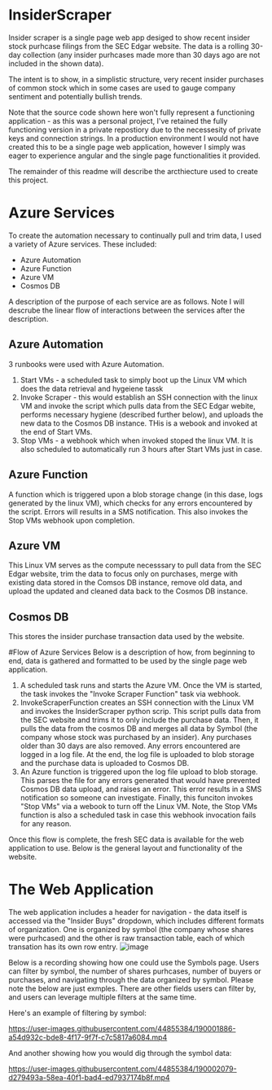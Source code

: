 # InsiderScraper

Insider scraper is a single page web app desiged to show recent insider stock purhcase filings from the SEC Edgar website. The data is a rolling 30-day collection (any insider purhcases made more than 30 days ago are not included in the shown data). 

The intent is to show, in a simplistic structure, very recent insider purchases of common stock which in some cases are used to gauge company sentiment and potentially bullish trends. 

Note that the source code shown here won't fully represent a functioning application - as this was a personal project, I've retained the fully functioning version in a private repostiory due to the necessesity of private keys and connection strings. In a production environment I would not have created this to be a single page web application, however I simply was eager to experience angular and the single page functionalities it provided.

The remainder of this readme will describe the arcthiecture used to create this project. 

# Azure Services
To create the automation necessary to continually pull and trim data, I used a variety of Azure services. These included:

- Azure Automation
- Azure Function
- Azure VM
- Cosmos DB

A description of the purpose of each service are as follows. Note I will descrube the linear flow of interactions between the services after the description.

## Azure Automation
3 runbooks were used with Azure Automation. 

1. Start VMs - a scheduled task to simply boot up the Linux VM which does the data retrieval and hygeiene tassk
2. Invoke Scraper - this would establish an SSH connection with the linux VM and invoke the script which pulls data from the SEC Edgar webite, performs necessary hygiene (described further below), and uploads the new data to the Cosmos DB instance. THis is a webook and invoked at the end of Start VMs.
3. Stop VMs - a webhook which when invoked stoped the linux VM. It is also scheduled to automatically run 3 hours after Start VMs just in case. 


## Azure Function
A function which is triggered upon a blob storage change (in this dase, logs generated by the linux VM), which checks for any errors encountered by the script. Errors will results in a SMS notification. This also invokes the Stop VMs webhook upon completion.

## Azure VM
This Linux VM serves as the compute necesssary to pull data from the SEC Edgar website, trim the data to focus only on purchases, merge with existing data stored in the Comsos DB instance, remove old data, and  upload the updated and cleaned data back to the Cosmos DB instance.

## Cosmos DB
This stores the insider purchase transaction data used by the website.

#Flow of Azure Services
Below is a description of how, from beginning to end, data is gathered and formatted to be used by the single page web application.

1. A scheduled task runs and starts the Azure VM. Once the VM is started, the task invokes the "Invoke Scraper Function" task via webhook.
2. InvokeScraperFunction creates an SSH connection with the Linux VM and invokes the InsiderScraper python scrip. This script pulls data from the SEC website and trims it to only include the purchase data. Then, it pulls the data from the cosmos DB and merges all data by Symbol (the company whose stock was purchased by an insider). Any purchases older than 30 days are also removed. Any errors encountered are logged in a log file. At the end, the log file is uploaded to blob storage and the purchase data is uploaded to Cosmos DB.
3. An Azure function is triggered upon the log file upload to blob storage. This parses the file for any errors generated that would have prevented Cosmos DB data upload, and raises an error. This error results in a SMS notification so someone can investigate. Finally, this funciton invokes "Stop VMs" via a webook to turn off the Linux VM. Note, the Stop VMs function is also a scheduled task in case this webhook invocation fails for any reason.

Once this flow is complete, the fresh SEC data is available for the web application to use. Below is the general layout and functionality of the website.

# The Web Application

The web application includes a header for navigation - the data itself is accessed via the "Insider Buys" dropdown, which includes different formats of organization. One is organized by symbol (the company whose shares were purhcased) and the other is raw transaction table, each of which transation has its own row entry.
![image](https://user-images.githubusercontent.com/44855384/190000250-b0e17042-5e4e-4d3e-97a7-7200902669ba.png)

Below is a recording showing how one could use the Symbols page. Users can filter by symbol, the number of shares purhcases, number of buyers or purchases, and navigating through the data organized by symbol. Please note the below are just exmples. There are other fields users can filter by, and users can leverage multiple filters at the same time.


Here's an example of filtering by symbol:

https://user-images.githubusercontent.com/44855384/190001886-a54d932c-bde8-4f17-9f7f-c7c5817a6084.mp4


And another showing how you would dig through the symbol data:

https://user-images.githubusercontent.com/44855384/190002079-d279493a-58ea-40f1-bad4-ed7937174b8f.mp4







